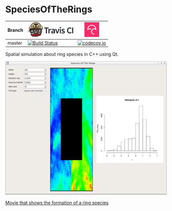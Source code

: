 # SpeciesOfTheRings

Branch|[![Travis CI logo](TravisCI.png)](https://travis-ci.org)|[![Codecov logo](Codecov.png)](https://www.codecov.io)
---|---|---
master|[![Build Status](https://travis-ci.org/richelbilderbeek/SpeciesOfTheRings.svg?branch=master)](https://travis-ci.org/richelbilderbeek/SpeciesOfTheRings)|[![codecov.io](https://codecov.io/github/richelbilderbeek/SpeciesOfTheRings/coverage.svg?branch=master)](https://codecov.io/github/richelbilderbeek/SpeciesOfTheRings/branch/master)

Spatial simulation about ring species in C++ using Qt.

![SpeciesOfTheRings v2.0](Screenshots/SpeciesOfTheRings_2_0.png)

[Movie that shows the formation of a ring species](SpeciesOfTheRings42.ogv)